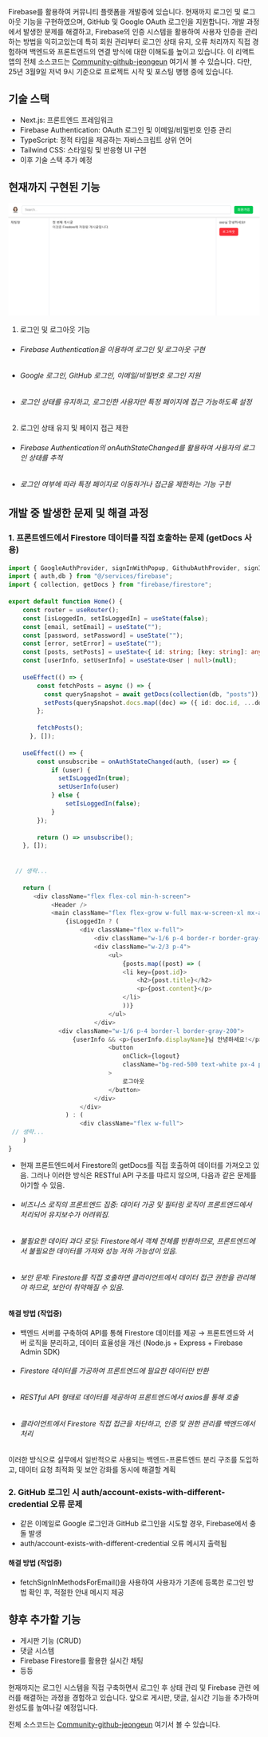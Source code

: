 Firebase를 활용하여 커뮤니티 플랫폼을 개발중에 있습니다. 현재까지 로그인 및 로그아웃 기능을 구현하였으며, GitHub 및 Google OAuth 로그인을 지원합니다. 개발 과정에서 발생한 문제를 해결하고, Firebase의 인증 시스템을 활용하여 사용자 인증을 관리하는 방법을 익히고있는데 특히 회원 관리부터 로그인 상태 유지, 오류 처리까지 직접 경험하며 백엔드와 프론트엔드의 연결 방식에 대한 이해도를 높이고 있습니다.
이 리액트 앱의 전체 소스코드는 [Community-github-jeongeun](https://github.com/frontend-leejeongeun/Project-Community-Next) 여기서 볼 수 있습니다. 다만, 25년 3월9일 저녁 9시 기준으로 프로젝트 시작 및 포스팅 병행 중에 있습니다.

## 기술 스택

- Next.js: 프론트엔드 프레임워크
- Firebase Authentication: OAuth 로그인 및 이메일/비밀번호 인증 관리
- TypeScript: 정적 타입을 제공하는 자바스크립트 상위 언어
- Tailwind CSS: 스타일링 및 반응형 UI 구현
- 이후 기술 스택 추가 예정

## 현재까지 구현된 기능

![Desktop View](./images/community1.png)

1.  로그인 및 로그아웃 기능

- ###### Firebase Authentication을 이용하여 로그인 및 로그아웃 구현
- ###### Google 로그인, GitHub 로그인, 이메일/비밀번호 로그인 지원
- ###### 로그인 상태를 유지하고, 로그인한 사용자만 특정 페이지에 접근 가능하도록 설정

2.  로그인 상태 유지 및 페이지 접근 제한

- ###### Firebase Authentication의 onAuthStateChanged를 활용하여 사용자의 로그인 상태를 추적
- ###### 로그인 여부에 따라 특정 페이지로 이동하거나 접근을 제한하는 기능 구현

## 개발 중 발생한 문제 및 해결 과정

### 1. 프론트엔드에서 Firestore 데이터를 직접 호출하는 문제 (getDocs 사용)

```ts
import { GoogleAuthProvider, signInWithPopup, GithubAuthProvider, signInWithEmailAndPassword, onAuthStateChanged, signOut, User } from "firebase/auth";
import { auth,db } from "@/services/firebase";
import { collection, getDocs } from "firebase/firestore";

export default function Home() {
    const router = useRouter();
    const [isLoggedIn, setIsLoggedIn] = useState(false);
    const [email, setEmail] = useState("");
    const [password, setPassword] = useState("");
    const [error, setError] = useState("");
    const [posts, setPosts] = useState<{ id: string; [key: string]: any }[]>([]);
    const [userInfo, setUserInfo] = useState<User | null>(null);

    useEffect(() => {
        const fetchPosts = async () => {
          const querySnapshot = await getDocs(collection(db, "posts"));
          setPosts(querySnapshot.docs.map((doc) => ({ id: doc.id, ...doc.data() })));
        };

        fetchPosts();
      }, []);

    useEffect(() => {
        const unsubscribe = onAuthStateChanged(auth, (user) => {
            if (user) {
              setIsLoggedIn(true);
              setUserInfo(user)
            } else {
                setIsLoggedIn(false);
            }
        });

        return () => unsubscribe();
    }, []);


  // 생략...

    return (
       <div className="flex flex-col min-h-screen">
            <Header />
            <main className="flex flex-grow w-full max-w-screen-xl mx-auto">
                {isLoggedIn ? (
                    <div className="flex w-full">
                        <div className="w-1/6 p-4 border-r border-gray-200">채팅창</div>
                        <div className="w-2/3 p-4">
                            <ul>
                                {posts.map((post) => (
                                <li key={post.id}>
                                    <h2>{post.title}</h2>
                                    <p>{post.content}</p>
                                </li>
                                ))}
                            </ul>
                        </div>
              <div className="w-1/6 p-4 border-l border-gray-200">
                  {userInfo && <p>{userInfo.displayName}님 안녕하세요!</p>}
                            <button
                                onClick={logout}
                                className="bg-red-500 text-white px-4 py-2 rounded-md mt-4"
                            >
                                로그아웃
                            </button>
                        </div>
                    </div>
                ) : (
                    <div className="flex w-full">
 // 생략...
    )
}
```

- 현재 프론트엔드에서 Firestore의 getDocs를 직접 호출하여 데이터를 가져오고 있음. 그러나 이러한 방식은 RESTful API 구조를 따르지 않으며, 다음과 같은 문제를 야기할 수 있음.
- ###### 비즈니스 로직의 프론트엔드 집중: 데이터 가공 및 필터링 로직이 프론트엔드에서 처리되어 유지보수가 어려워짐.
- ###### 불필요한 데이터 과다 로딩: Firestore에서 객체 전체를 반환하므로, 프론트엔드에서 불필요한 데이터를 가져와 성능 저하 가능성이 있음.
- ###### 보안 문제: Firestore를 직접 호출하면 클라이언트에서 데이터 접근 권한을 관리해야 하므로, 보안이 취약해질 수 있음.

#### 해결 방법 (작업중)

- 백엔드 서버를 구축하여 API를 통해 Firestore 데이터를 제공 → 프론트엔드와 서버 로직을 분리하고, 데이터 효율성을 개선 (Node.js + Express + Firebase Admin SDK)
- ###### Firestore 데이터를 가공하여 프론트엔드에 필요한 데이터만 반환
- ###### RESTful API 형태로 데이터를 제공하여 프론트엔드에서 axios를 통해 호출
- ###### 클라이언트에서 Firestore 직접 접근을 차단하고, 인증 및 권한 관리를 백엔드에서 처리

이러한 방식으로 실무에서 일반적으로 사용되는 백엔드-프론트엔드 분리 구조를 도입하고,
데이터 요청 최적화 및 보안 강화를 동시에 해결할 계획

### 2. GitHub 로그인 시 auth/account-exists-with-different-credential 오류 문제

- 같은 이메일로 Google 로그인과 GitHub 로그인을 시도할 경우, Firebase에서 충돌 발생
- auth/account-exists-with-different-credential 오류 메시지 출력됨

#### 해결 방법 (작업중)

- fetchSignInMethodsForEmail()을 사용하여 사용자가 기존에 등록한 로그인 방법 확인 후, 적절한 안내 메시지 제공

## 향후 추가할 기능

- 게시판 기능 (CRUD)
- 댓글 시스템
- Firebase Firestore를 활용한 실시간 채팅
- 등등

현재까지는 로그인 시스템을 직접 구축하면서 로그인 후 상태 관리 및 Firebase 관련 에러를 해결하는 과정을 경험하고 있습니다. 앞으로 게시판, 댓글, 실시간 기능을 추가하며 완성도를 높여나갈 예정입니다.

전체 소스코드는 [Community-github-jeongeun](https://github.com/frontend-leejeongeun/Project-Community-Next) 여기서 볼 수 있습니다.
